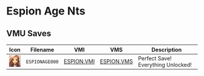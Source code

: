 # Espion Age Nts

## VMU Saves

| Icon | Filename | VMI | VMS | Description |
|------|----------|-----|-----|-------------|
| ![Espion Age Nts](../icons/ESPIONAGE000.GIF) | `ESPIONAGE000` | [ESPION.VMI](ESPION.VMI) | [ESPION.VMS](ESPION.VMS) | Perfect Save! Everything Unlocked! |
